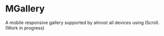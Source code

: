 MGallery
========

A mobile responsive gallery supported by almost all devices using IScroll. (Work in progress)
